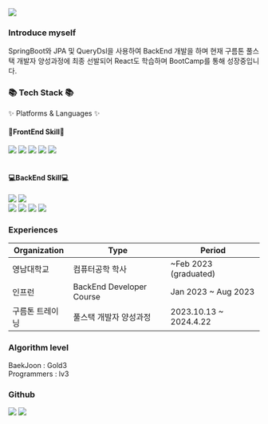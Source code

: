 
<div>
<img src="https://capsule-render.vercel.app/api?type=wave&color=auto&height=300&section=header&text=ChangDDAO%20GitHub&fontSize=40" />

### Introduce myself

SpringBoot와 JPA 및 QueryDsl을 사용하여 BackEnd 개발을 하며 
현재 구름톤 풀스택 개발자 양성과정에 최종 선발되어
React도 학습하며 BootCamp를 통해 성장중입니다.

<div>
<h3>📚 Tech Stack 📚</h3>
<p>✨ Platforms & Languages ✨</p>
</div>

<h4>🔆FrontEnd Skill🔆</h4>
<img src="https://img.shields.io/badge/Java-007396?style=flat&logo=Conda-Forge&logoColor=white" />
<img src="https://img.shields.io/badge/HTML5-E34F26?style=flat&logo=HTML5&logoColor=white" />
<img src="https://img.shields.io/badge/CSS3-1572B6?style=flat&logo=CSS3&logoColor=white" />
<img src="https://img.shields.io/badge/Bootstrap-7952B3?style=flat&logo=Bootstrap&logoColor=white" />
<img src="https://img.shields.io/badge/REACT-61DAFB?style=flat&logo=React&logoColor=white"/>
<br><br>
<h4>💻BackEnd Skill💻</h4>
<img src="https://img.shields.io/badge/Spring-6DB33F?style=flat&logo=Spring&logoColor=white" />
<img src="https://img.shields.io/badge/SpringBoot-6DB33F?style=flat&logo=SpringBoot&logoColor=white" />
<br>
<img src="https://img.shields.io/badge/Oracle%20SQL-F80000?style=flat&logo=Oracle&logoColor=white" />
<img src="https://img.shields.io/badge/MySQL-4479A1?style=flat&logo=MySQL&logoColor=white" />
<img src="https://img.shields.io/badge/MariaDB-003545?style=flat&logo=MariaDB&logoColor=white" />
<img src="https://img.shields.io/badge/Linux-FCC624?style=flat&logo=Linux&logoColor=white" />
<br>
</div>

### Experiences

| Organization | Type       | Period                         |
|--------------|------------|--------------------------------|
| 영남대학교   | 컴퓨터공학 학사 | ~Feb 2023 (graduated)   |
| 인프런      | BackEnd Developer Course | Jan 2023 ~ Aug 2023 |
| 구름톤 트레이닝 | 풀스택 개발자 양성과정 | 2023.10.13 ~ 2024.4.22 |

### Algorithm level

BaekJoon : Gold3
<br>
Programmers : lv3

### Github
<img src="https://github-readme-stats.vercel.app/api/top-langs/?username=changDDAO&layout=compact">
<img src="https://github-readme-stats.vercel.app/api?username=changDDAO&show_icons=true">
<br>



